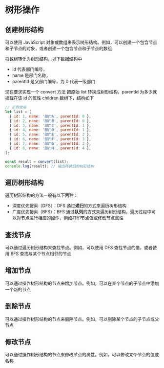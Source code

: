 
# 树形操作

## 创建树形结构

可以使用 JavaScript 对象或数组来表示树形结构。例如，可以创建一个包含节点和子节点的对象，或者创建一个包含节点和子节点的数组

将数组转化为树形结构，以下数据结构中

- id 代表部门编号，
- name 是部门名称，
- parentId 是父部门编号，为 0 代表一级部门

现在要求实现一个 convert 方法 把原始 list 转换成树形结构，parentId 为多少就挂载在该 id 的属性 children 数组下，结构如下

```js
// 示例使用
let list = [
  { id: 1, name: '部门A', parentId: 0 },
  { id: 2, name: '部门B', parentId: 0 },
  { id: 3, name: '部门C', parentId: 1 },
  { id: 4, name: '部门D', parentId: 1 },
  { id: 5, name: '部门E', parentId: 2 },
  { id: 6, name: '部门F', parentId: 3 },
  { id: 7, name: '部门G', parentId: 2 },
  { id: 8, name: '部门H', parentId: 4 },
];

const result = convert(list);
console.log(result); // 输出转换后的树形结构
```

## 遍历树形结构

遍历树形结构的方法一般有以下两种：

- 深度优先搜索（DFS）：DFS 通过**递归**的方式来遍历树形结构
- 广度优先搜索（BFS）：BFS 通过**队列**的方式来遍历树形结构。遍历过程中可以对节点进行相应的操作，例如打印节点值或修改节点属性

## 查找节点

可以通过遍历树形结构来查找节点。例如，可以使用 DFS 查找节点的值，或者使用 BFS 查找与某个节点相邻的节点

## 增加节点

可以通过操作树形结构的节点来增加节点。例如，可以在某个节点的子节点中添加一个新的节点

## 删除节点

可以通过操作树形结构的节点来删除节点。例如，可以删除某个节点的子节点或父节点
## 修改节点

可以通过操作树形结构的节点来修改节点的属性。例如，可以修改某个节点的值或名称